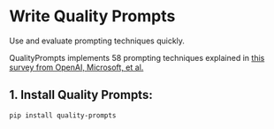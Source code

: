 # Write Quality Prompts

Use and evaluate prompting techniques quickly.

QualityPrompts implements 58 prompting techniques explained in [this survey from OpenAI, Microsoft, et al.](https://github.com/sarthakrastogi/quality-prompts/blob/main/README.MD#write-quality-prompts)

## 1. Install Quality Prompts:
```bash
pip install quality-prompts


